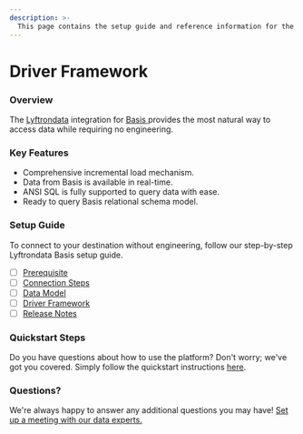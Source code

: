 ```yaml
---
description: >-
  This page contains the setup guide and reference information for the Basis source connector.
---
```


# Driver Framework

### Overview

The [Lyftrondata](https://www.lyftrondata.com/) integration for [Basis](https://www.lyftrondata.com/integration/basis/)[ ](https://www.lyftrondata.com/integration/basis/)provides the most natural way to access data while requiring no engineering.

### Key Features

* Comprehensive incremental load mechanism.
* Data from Basis is available in real-time.&#x20;
* ANSI SQL is fully supported to query data with ease.
* Ready to query Basis relational schema model.

### Setup Guide

To connect to your destination without engineering, follow our step-by-step Lyftrondata Basis setup guide.

* [ ] [Prerequisite](../../marketing-analytics/basis/prerequisite.md)
* [ ] [Connection Steps](../../marketing-analytics/basis/connection-steps.md)
* [ ] [Data Model](../../marketing-analytics/basis/data-model/)
* [ ] [Driver Framework](../../marketing-analytics/basis/driver-framework/)
* [ ] [Release Notes](../../marketing-analytics/basis/release-notes.md)

### Quickstart Steps

Do you have questions about how to use the platform? Don't worry; we've got you covered. Simply follow the quickstart instructions [here](../../../quickstart-steps.md).

### Questions? <a href="#questions" id="questions"></a>

We're always happy to answer any additional questions you may have! [Set up a meeting with our data experts.](https://www.lyftrondata.com/book-a-meeting/)


